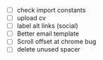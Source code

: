 * [ ] check import constants
* [ ] upload cv
* [ ] label alt links (social)
* [ ] Better email template
* [ ] Scroll offset at chrome bug
* [ ] delete unused spacer
